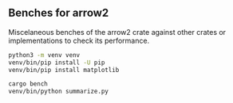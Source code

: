 ## Benches for arrow2

Miscelaneous benches of the arrow2 crate against other crates or implementations
to check its performance.

```bash
python3 -m venv venv
venv/bin/pip install -U pip
venv/bin/pip install matplotlib

cargo bench
venv/bin/python summarize.py
```

